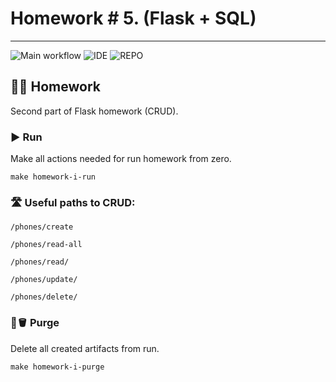 # Homework # 5. (Flask + SQL)

---
![Main workflow](https://github.com/hillel-i-python-pro-i-2022-08-26/homework__Flask_routes__Marakhovskyi_V/actions/workflows/app-workflow.yml/badge.svg?branch=feature)
![IDE](https://img.shields.io/badge/PyCharm-000000.svg?&style=for-the-badge&logo=PyCharm&logoColor=white)
![REPO](https://img.shields.io/badge/GitHub-100000?style=for-the-badge&logo=github&logoColor=white)

## 👨‍💻 Homework

Second part of Flask homework (CRUD).

### ▶️ Run

Make all actions needed for run homework from zero.

```shell
make homework-i-run
```

### 🛣️ Useful paths to CRUD:
```shell
/phones/create
```
```shell
/phones/read-all
```
```shell
/phones/read/
```
```shell
/phones/update/
```
```shell
/phones/delete/
```

### 🧽🪣 Purge

Delete all created artifacts from run.

```shell
make homework-i-purge
```

